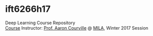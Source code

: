# ift6266h17
Deep Learning Course Repository  
[Course](http://ift6266h17.wordpress.com) Instructor: [Prof. Aaron Courville](https://mila.umontreal.ca/en/person/aaron-courville/) @ [MILA](https://mila.umontreal.ca/en/), Winter 2017 Session
